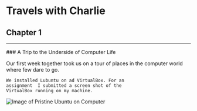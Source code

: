 # Travels with Charlie
## Chapter 1
<hr />
 ### A Trip to the Underside of Computer Life

Our first week together took us on a tour of places in the computer world where few dare to go.
<br />

```
We installed Lubuntu on ad VirtualBox. For an
assignment  I submitted a screen shot of the
VirtualBox running on my machine.
```

<p><img class = "twenty-five-percent" src="/images/Pristine Lubuntu" alt="Image of Pristine Ubuntu on Computer" title="Image of Pristine Ubuntu on Computer"></p>